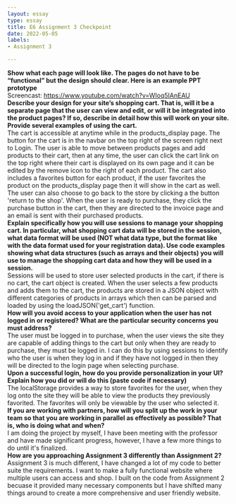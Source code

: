 ```yaml
---
layout: essay
type: essay
title: E6 Assignment 3 Checkpoint
date: 2022-05-05
labels:
- Assignment 3

---
```


<b>Show what each page will look like. The pages do not have to be “functional” but the design should clear. Here is an example PPT prototype</b>
<br>
Screencast: https://www.youtube.com/watch?v=WIoq5IAnEAU
<br>
<b>Describe your design for your site’s shopping cart. That is, will it be a separate page that the user can view and edit, or will it be integrated into the product pages? If so, describe in detail how this will work on your site. Provide several examples of using the cart.</b>
<br>
The cart is accessible at anytime while in the products_display page. The button for the cart is in the navbar on the top right of the screen right next to Login. The user is able to move between products pages and add products to their cart, then at any time, the user can click the cart link on the top right where their cart is displayed on its own page and it can be edited by the remove icon to the right of each product. The cart also includes a favorites button for each product, if the user favorites the product on the products_display page then it will show in the cart as well. The user can also choose to go back to the store by clicking a the button 'return to the shop'. When the user is ready to purchase, they click the purchase button in the cart, then they are directed to the invoice page and an email is sent with their purchased products.
<br>
<b>Explain specifically how you will use sessions to manage your shopping cart. In particular, what shopping cart data will be stored in the session, what data format will be used (NOT what data type, but the format like with the data format used for your registration data). Use code examples showing what data structures (such as arrays and their objects) you will use to manage the shopping cart data and how they will be used in a session.</b>
<br>
Sessions will be used to store user selected products in the cart, if there is no cart, the cart object is created. When the user selects a few products and adds them to the cart, the products are stored in a JSON object with different categories of products in arrays which then can be parsed and loaded by using the loadJSON('get_cart') function. 
<br>
<b>How will you avoid access to your application when the user has not logged in or registered? What are the particular security concerns you must address?</b>
<br>
The user must be logged in to purchase, when the user views the site they are capable of adding things to the cart but only when they are ready to purchase, they must be logged in. I can do this by using sessions to identify who the user is when they log in and if they have not logged in then they will be directed to the login page when selecting purchase.
<br>
<b>Upon a successful login, how do you provide personalization in your UI? Explain how you did or will do this (paste code if necessary)</b>
<br>
The localStorage provides a way to store favorites for the user, when they log onto the site they will be able to view the products they previously favorited. The favorites will only be viewable by the user who selected it.
<br>
<b>If you are working with partners, how will you split up the work in your team so that you are working in parallel as effectively as possible? That is, who is doing what and when?</b>
<br>
I am doing the project by myself, I have been meeting with the professor and have made significant progress, however, I have a few more things to do until it's finalized.
<br>
<b>How are you approaching Assignment 3 differently than Assignment 2?</b>
<br>
Assignment 3 is much different, I have changed a lot of my code to better suite the requirements. I want to make a fully functional website where multiple users can access and shop. I built on the code from Assignment 2 becuase it provided many necessary components but I have shifted many things around to create a more comprehensive and user friendly website.